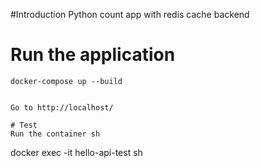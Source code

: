#Introduction
Python count app with redis cache backend

# Run the application

```
docker-compose up --build


Go to http://localhost/

# Test
Run the container sh
```
docker exec -it hello-api-test sh
```

